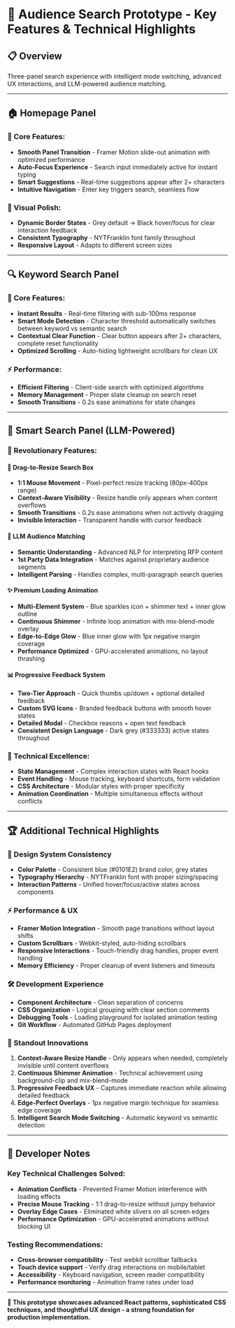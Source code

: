 # 🚀 Audience Search Prototype - Key Features & Technical Highlights

## **📋 Overview**
Three-panel search experience with intelligent mode switching, advanced UX interactions, and LLM-powered audience matching.

---

## **🏠 Homepage Panel**

### **🎯 Core Features:**
- **Smooth Panel Transition** - Framer Motion slide-out animation with optimized performance
- **Auto-Focus Experience** - Search input immediately active for instant typing
- **Smart Suggestions** - Real-time suggestions appear after 2+ characters
- **Intuitive Navigation** - Enter key triggers search, seamless flow

### **🎨 Visual Polish:**
- **Dynamic Border States** - Grey default → Black hover/focus for clear interaction feedback
- **Consistent Typography** - NYTFranklin font family throughout
- **Responsive Layout** - Adapts to different screen sizes

---

## **🔍 Keyword Search Panel**

### **🎯 Core Features:**
- **Instant Results** - Real-time filtering with sub-100ms response
- **Smart Mode Detection** - Character threshold automatically switches between keyword vs semantic search
- **Contextual Clear Function** - Clear button appears after 2+ characters, complete reset functionality
- **Optimized Scrolling** - Auto-hiding lightweight scrollbars for clean UX

### **⚡ Performance:**
- **Efficient Filtering** - Client-side search with optimized algorithms
- **Memory Management** - Proper state cleanup on search reset
- **Smooth Transitions** - 0.2s ease animations for state changes

---

## **🧠 Smart Search Panel (LLM-Powered)**

### **🎯 Revolutionary Features:**

#### **📏 Drag-to-Resize Search Box**
- **1:1 Mouse Movement** - Pixel-perfect resize tracking (80px-400px range)
- **Context-Aware Visibility** - Resize handle only appears when content overflows
- **Smooth Transitions** - 0.2s ease animations when not actively dragging
- **Invisible Interaction** - Transparent handle with cursor feedback

#### **🤖 LLM Audience Matching**
- **Semantic Understanding** - Advanced NLP for interpreting RFP content
- **1st Party Data Integration** - Matches against proprietary audience segments
- **Intelligent Parsing** - Handles complex, multi-paragraph search queries

#### **✨ Premium Loading Animation**
- **Multi-Element System** - Blue sparkles icon + shimmer text + inner glow outline
- **Continuous Shimmer** - Infinite loop animation with mix-blend-mode overlay
- **Edge-to-Edge Glow** - Blue inner glow with 1px negative margin coverage
- **Performance Optimized** - GPU-accelerated animations, no layout thrashing

#### **📊 Progressive Feedback System**
- **Two-Tier Approach** - Quick thumbs up/down + optional detailed feedback
- **Custom SVG Icons** - Branded feedback buttons with smooth hover states
- **Detailed Modal** - Checkbox reasons + open text feedback
- **Consistent Design Language** - Dark grey (#333333) active states throughout

### **🔧 Technical Excellence:**
- **State Management** - Complex interaction states with React hooks
- **Event Handling** - Mouse tracking, keyboard shortcuts, form validation
- **CSS Architecture** - Modular styles with proper specificity
- **Animation Coordination** - Multiple simultaneous effects without conflicts

---

## **🏆 Additional Technical Highlights**

### **🎨 Design System Consistency**
- **Color Palette** - Consistent blue (#0101E2) brand color, grey states
- **Typography Hierarchy** - NYTFranklin font with proper sizing/spacing
- **Interaction Patterns** - Unified hover/focus/active states across components

### **⚡ Performance & UX**
- **Framer Motion Integration** - Smooth page transitions without layout shifts
- **Custom Scrollbars** - Webkit-styled, auto-hiding scrollbars
- **Responsive Interactions** - Touch-friendly drag handles, proper event handling
- **Memory Efficiency** - Proper cleanup of event listeners and timeouts

### **🛠️ Development Experience**
- **Component Architecture** - Clean separation of concerns
- **CSS Organization** - Logical grouping with clear section comments
- **Debugging Tools** - Loading playground for isolated animation testing
- **Git Workflow** - Automated GitHub Pages deployment

### **🌟 Standout Innovations**
1. **Context-Aware Resize Handle** - Only appears when needed, completely invisible until content overflows
2. **Continuous Shimmer Animation** - Technical achievement using background-clip and mix-blend-mode
3. **Progressive Feedback UX** - Captures immediate reaction while allowing detailed feedback
4. **Edge-Perfect Overlays** - 1px negative margin technique for seamless edge coverage
5. **Intelligent Search Mode Switching** - Automatic keyword vs semantic detection

---

## **🎯 Developer Notes**

### **Key Technical Challenges Solved:**
- **Animation Conflicts** - Prevented Framer Motion interference with loading effects
- **Precise Mouse Tracking** - 1:1 drag-to-resize without jumpy behavior  
- **Overlay Edge Cases** - Eliminated white slivers on all screen edges
- **Performance Optimization** - GPU-accelerated animations without blocking UI

### **Testing Recommendations:**
- **Cross-browser compatibility** - Test webkit scrollbar fallbacks
- **Touch device support** - Verify drag interactions on mobile/tablet
- **Accessibility** - Keyboard navigation, screen reader compatibility
- **Performance monitoring** - Animation frame rates under load

---

**🎉 This prototype showcases advanced React patterns, sophisticated CSS techniques, and thoughtful UX design - a strong foundation for production implementation.**
